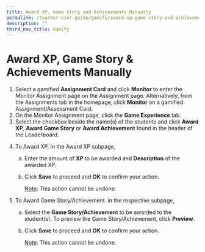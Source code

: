 ```yaml
---
title: Award XP, Game Story and Achievements Manually
permalink: /teacher-user-guide/gamify/award-xp-game-story-and-achievements-manually/
description: ""
third_nav_title: Gamify
---
```

<h1 id="-award-xp-game-story-achievements-manually-">Award XP, Game Story &amp; Achievements Manually</h1>
<ol>
<li>Select a gamified <strong>Assignment Card</strong> and click <strong>Monitor</strong> to enter the Monitor Assignment page on the Assignment page. Alternatively, from the Assignments tab in the homepage, click <strong>Monitor</strong> on a gamified Assignment/Assessment Card.</li>
<li>On the Monitor Assignment page, click the <strong>Game Experience</strong> tab. </li>
<li>Select the checkbox beside the name(s) of the students and click <strong>Award XP</strong>, <strong>Award Game Story</strong> or <strong>Award Achievement</strong> found in the header of the Leaderboard.</li>
<li><p>To Award XP, in the Award XP subpage,</p>
<ol style="list-style-type: lower-alpha;">
<li>Enter the amount of <strong>XP</strong> to be awarded and <strong>Description</strong> of the awarded XP.</li>
<li><p>Click <strong>Save</strong> to proceed and <strong>OK</strong> to confirm your action.</p>
	<p><u>Note</u>: This action cannot be undone.</p>
</li>
</ol>
</li>
<li><p>To Award Game Story/Achievement. in the respective subpage,</p>
<ol style="list-style-type: lower-alpha;">
<li>Select the <strong>Game Story/Achievement</strong> to be awarded to the student(s). To preview the Game Story/Achievement, click <strong>Preview</strong>.</li>
<li><p>Click <strong>Save</strong> to proceed and <strong>OK</strong> to confirm your action.</p>
	<p><u>Note</u>: This action cannot be undone.</p>
</li>
</ol>
</li>
</ol>